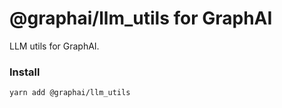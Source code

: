 # @graphai/llm_utils for GraphAI

LLM utils for GraphAI.

### Install

```sh
yarn add @graphai/llm_utils
```
